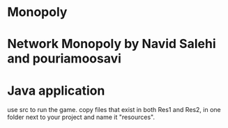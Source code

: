 # Monopoly
# Network Monopoly by Navid Salehi and pouriamoosavi 
# Java application
use src to run the game.
copy files that exist in both Res1 and Res2, in one folder next to your project and name it "resources".
